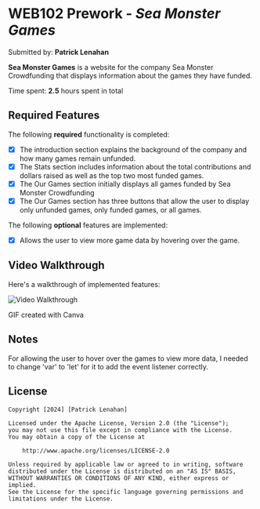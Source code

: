 # WEB102 Prework - *Sea Monster Games*

Submitted by: **Patrick Lenahan**

**Sea Monster Games** is a website for the company Sea Monster Crowdfunding that displays information about the games they have funded.

Time spent: **2.5** hours spent in total

## Required Features

The following **required** functionality is completed:

* [X] The introduction section explains the background of the company and how many games remain unfunded.
* [X] The Stats section includes information about the total contributions and dollars raised as well as the top two most funded games.
* [X] The Our Games section initially displays all games funded by Sea Monster Crowdfunding
* [X] The Our Games section has three buttons that allow the user to display only unfunded games, only funded games, or all games.

The following **optional** features are implemented:

* [X] Allows the user to view more game data by hovering over the game.

## Video Walkthrough

Here's a walkthrough of implemented features:

<img src='https://imgur.com/zxXMIBo' title='Video Walkthrough' width='' alt='Video Walkthrough' />

<!-- Replace this with whatever GIF tool you used! -->
GIF created with Canva  
<!-- Recommended tools:
[Kap](https://getkap.co/) for macOS
[ScreenToGif](https://www.screentogif.com/) for Windows
[peek](https://github.com/phw/peek) for Linux. -->

## Notes

For allowing the user to hover over the games to view more data, I needed to change 'var' to 'let' for it to add the event listener correctly.

## License

    Copyright [2024] [Patrick Lenahan]

    Licensed under the Apache License, Version 2.0 (the "License");
    you may not use this file except in compliance with the License.
    You may obtain a copy of the License at

        http://www.apache.org/licenses/LICENSE-2.0

    Unless required by applicable law or agreed to in writing, software
    distributed under the License is distributed on an "AS IS" BASIS,
    WITHOUT WARRANTIES OR CONDITIONS OF ANY KIND, either express or implied.
    See the License for the specific language governing permissions and
    limitations under the License.
